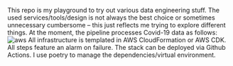 This repo is my playground to try out various data engineering stuff. The used services/tools/design is not always the best choice or sometimes unnecessary cumbersome – this just reflects me trying to explore different things. At the moment, the pipeline processes Covid-19 data as follows:
![aws](https://user-images.githubusercontent.com/25953031/208241520-4e09d09f-d2c4-44cc-b9ed-b05bcbd5b1a6.png)
All infrastructure is templated in AWS CloudFormation or AWS CDK. All steps feature an alarm on failure. The stack can be deployed via Github Actions. I use poetry to manage the dependencies/virtual environment.
